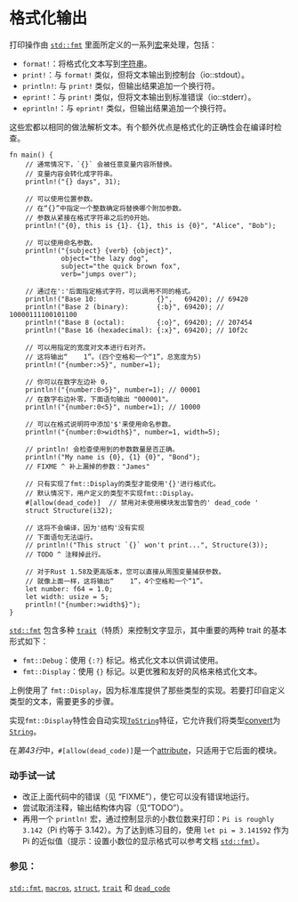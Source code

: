 # 格式化输出

打印操作由 [`std::fmt`][fmt] 里面所定义的一系列[宏][macros]来处理，包括：

- `format!`：将格式化文本写到[字符串][string]。
- `print!`：与 `format!` 类似，但将文本输出到控制台（io::stdout）。
- `println!`: 与 `print!` 类似，但输出结果追加一个换行符。
- `eprint!`：与 `print!` 类似，但将文本输出到标准错误（io::stderr）。
- `eprintln!`：与 `eprint!` 类似，但输出结果追加一个换行符。

这些宏都以相同的做法解析文本。有个额外优点是格式化的正确性会在编译时检查。

```rust,editable,ignore,mdbook-runnable
fn main() {
    // 通常情况下，`{}` 会被任意变量内容所替换。
    // 变量内容会转化成字符串。
    println!("{} days", 31);

    // 可以使用位置参数。
    // 在“{}”中指定一个整数确定将替换哪个附加参数。
    // 参数从紧接在格式字符串之后的0开始。
    println!("{0}, this is {1}. {1}, this is {0}", "Alice", "Bob");

    // 可以使用命名参数。
    println!("{subject} {verb} {object}",
             object="the lazy dog",
             subject="the quick brown fox",
             verb="jumps over");

    // 通过在':'后面指定格式字符，可以调用不同的格式。
    println!("Base 10:               {}",   69420); // 69420
    println!("Base 2 (binary):       {:b}", 69420); // 10000111100101100
    println!("Base 8 (octal):        {:o}", 69420); // 207454
    println!("Base 16 (hexadecimal): {:x}", 69420); // 10f2c

    // 可以用指定的宽度对文本进行右对齐。
    // 这将输出“    1”。(四个空格和一个“1”，总宽度为5)
    println!("{number:>5}", number=1);

    // 你可以在数字左边补 0，
    println!("{number:0>5}", number=1); // 00001
    // 在数字右边补零，下面语句输出 "000001"。
    println!("{number:0<5}", number=1); // 10000

    // 可以在格式说明符中添加'$'来使用命名参数。
    println!("{number:0>width$}", number=1, width=5);

    // println! 会检查使用到的参数数量是否正确。
    println!("My name is {0}, {1} {0}", "Bond");
    // FIXME ^ 补上漏掉的参数："James"

    // 只有实现了fmt::Display的类型才能使用'{}'进行格式化。
    // 默认情况下，用户定义的类型不实现fmt::Display。
    #[allow(dead_code)]  // 禁用对未使用模块发出警告的' dead_code '
    struct Structure(i32);

    // 这将不会编译，因为'结构'没有实现
    // 下面语句无法运行。
    // println!("This struct `{}` won't print...", Structure(3));
    // TODO ^ 注释掉此行。

    // 对于Rust 1.58及更高版本，您可以直接从周围变量捕获参数。
    // 就像上面一样，这将输出“    1”，4个空格和一个“1”。
    let number: f64 = 1.0;
    let width: usize = 5;
    println!("{number:>width$}");
}
```

[`std::fmt`][fmt] 包含多种 [`trait`][traits]（特质）来控制文字显示，其中重要的两种 trait 的基本形式如下：

- `fmt::Debug`：使用 `{:?}` 标记。格式化文本以供调试使用。
- `fmt::Display`：使用 `{}` 标记。以更优雅和友好的风格来格式化文本。

上例使用了 `fmt::Display`，因为标准库提供了那些类型的实现。若要打印自定义类型的文本，需要更多的步骤。

实现`fmt::Display`特性会自动实现[`ToString`]特征，它允许我们将类型[convert]为[`String`][String]。

在*第43行*中，`#[allow(dead_code)]`是一个[attribute]，只适用于它后面的模块。

### 动手试一试

- 改正上面代码中的错误（见 “FIXME”），使它可以没有错误地运行。
- 尝试取消注释，输出结构体内容（见“TODO”）。
- 再用一个 `println!` 宏，通过控制显示的小数位数来打印：`Pi is roughly 3.142`（Pi 约等于 3.142）。为了达到练习目的，使用 `let pi = 3.141592` 作为 Pi 的近似值（提示：设置小数位的显示格式可以参考文档 [`std::fmt`][fmt]）。

### 参见：

[`std::fmt`][fmt], [`macros`][macros], [`struct`][structs], [`trait`][traits] 和 [`dead_code`][dead_code]

[fmt]: https://rustwiki.org/zh-CN/std/fmt/
[macros]: ../macros.md
[string]: ../std/str.md
[structs]: ../custom_types/structs.md
[traits]: ../trait.md
[`ToString`]: https://doc.rust-lang.org/std/string/trait.ToString.html
[convert]: ../conversion/string.md
[attribute]: ../attribute.md
[dead_code]: ../attribute/unused.md
